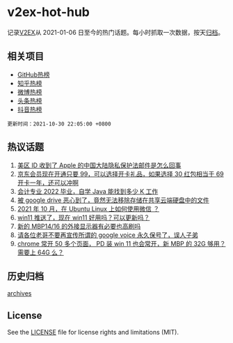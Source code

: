 # v2ex-hot-hub

 记录[V2EX](https://www.v2ex.com/)从 2021-01-06 日至今的热门话题。每小时抓取一次数据，按天[归档](archives)。
 
 ## 相关项目

- [GitHub热榜](https://github.com/lonnyzhang423/github-hot-hub)
- [知乎热榜](https://github.com/lonnyzhang423/zhihu-hot-hub)
- [微博热榜](https://github.com/lonnyzhang423/weibo-hot-hub)
- [头条热榜](https://github.com/lonnyzhang423/toutiao-hot-hub)
- [抖音热榜](https://github.com/lonnyzhang423/douyin-hot-hub)


 `更新时间：2021-10-30 22:05:00 +0800`

## 热议话题

1. [美区 ID 收到了 Apple 的中国大陆隐私保护法邮件是怎么回事](https://www.v2ex.com/t/811636)
1. [京东会员现在开通只要 99，可以选择开卡礼品，如果选择 30 红包相当于 69 开卡一年，还可以冲啊](https://www.v2ex.com/t/811702)
1. [会计专业 2022 毕业，自学 Java 能找到多少 K 工作](https://www.v2ex.com/t/811654)
1. [被 google drive 恶心到了，竟然无法移除存储在共享云端硬盘中的文件](https://www.v2ex.com/t/811703)
1. [2021 年 10 月，在 Ubuntu Linux 上如何使用微信 ？](https://www.v2ex.com/t/811705)
1. [win11 推送了，现在 win11 好用吗？可以更新吗？](https://www.v2ex.com/t/811676)
1. [新的 MBP14/16 的外接显示器有必要也高刷吗](https://www.v2ex.com/t/811650)
1. [请各位老哥不要再宣传所谓的 google voice 永久保号了，误人子弟](https://www.v2ex.com/t/811678)
1. [chrome 常开 50 多个页面， PD 装 win 11 也会常开，新 MBP 的 32G 够用？需要上 64G 么？](https://www.v2ex.com/t/811643)

## 历史归档

[archives](archives)

## License

See the [LICENSE](LICENSE) file for license rights and limitations (MIT).
